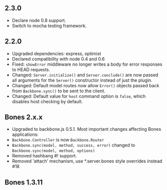## 2.3.0

- Declare node 0.8 support.
- Switch to mocha testing framework.

## 2.2.0

- Upgraded dependencies: express, optimist
- Declared compatibility with node 0.4 and 0.6
- Fixed: `showError` middleware no longer writes a body for error responses to
  HEAD requests.
- Changed: `Server.initialize()` and `Server.conclude()` are now passed all
  arguments for the `Server()` constructor instead of just the plugin.
- Changed: Default model routes now allow `Error()` objects passed back from
  `Backbone.sync()` to be sent to the client.
- Changed: Default value for `host` command option is `false`, which disables
  host checking by default.

## Bones 2.x.x

- Upgraded to backbone.js 0.5.1. Most important changes affecting Bones applications:
 - `Backbone.Controller` is now `Backbone.Router`
 - `Backbone.sync(model, method, success, error)` changed to `Backbone.sync(model, method, options)`
- Removed hashbang #! support.
- Removed 'attach' mechanism, use *.server.bones style overrides instead #18

## Bones 1.3.11
